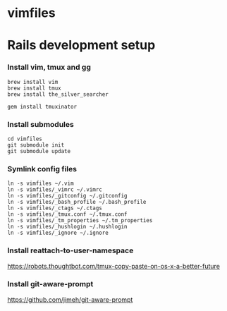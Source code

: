 vimfiles
=======================

Rails development setup
=======================

### Install vim, tmux and gg
```
brew install vim
brew install tmux
brew install the_silver_searcher

gem install tmuxinator
```

### Install submodules
```
cd vimfiles
git submodule init
git submodule update
```

### Symlink config files
```
ln -s vimfiles ~/.vim
ln -s vimfiles/_vimrc ~/.vimrc
ln -s vimfiles/_gitconfig ~/.gitconfig
ln -s vimfiles/_bash_profile ~/.bash_profile
ln -s vimfiles/_ctags ~/.ctags
ln -s vimfiles/_tmux.conf ~/.tmux.conf
ln -s vimfiles/_tm_properties ~/.tm_properties
ln -s vimfiles/_hushlogin ~/.hushlogin
ln -s vimfiles/_ignore ~/.ignore
```

### Install reattach-to-user-namespace
https://robots.thoughtbot.com/tmux-copy-paste-on-os-x-a-better-future

### Install git-aware-prompt
https://github.com/jimeh/git-aware-prompt
